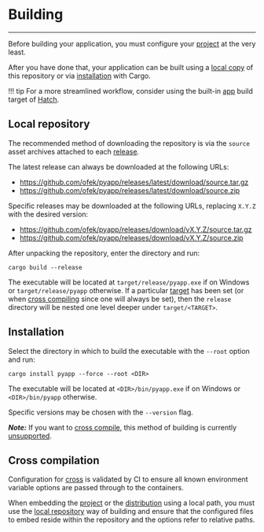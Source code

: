 # Building

-----

Before building your application, you must configure your [project](config.md#project) at the very least.

After you have done that, your application can be built using a [local copy](#local-repository) of this repository or via [installation](#installation) with Cargo.

!!! tip
    For a more streamlined workflow, consider using the built-in [app](https://hatch.pypa.io/latest/plugins/builder/app/) build target of [Hatch](https://github.com/pypa/hatch).

## Local repository

The recommended method of downloading the repository is via the `source` asset archives attached to each [release](https://github.com/ofek/pyapp/releases).

The latest release can always be downloaded at the following URLs:

- https://github.com/ofek/pyapp/releases/latest/download/source.tar.gz
- https://github.com/ofek/pyapp/releases/latest/download/source.zip

Specific releases may be downloaded at the following URLs, replacing `X.Y.Z` with the desired version:

- https://github.com/ofek/pyapp/releases/download/vX.Y.Z/source.tar.gz
- https://github.com/ofek/pyapp/releases/download/vX.Y.Z/source.zip

After unpacking the repository, enter the directory and run:

```
cargo build --release
```

The executable will be located at `target/release/pyapp.exe` if on Windows or `target/release/pyapp` otherwise. If a particular [target](https://doc.rust-lang.org/cargo/reference/config.html#buildtarget) has been set (or when [cross compiling](#cross-compilation) since one will always be set), then the `release` directory will be nested one level deeper under `target/<TARGET>`.

## Installation

Select the directory in which to build the executable with the `--root` option and run:

```
cargo install pyapp --force --root <DIR>
```

The executable will be located at `<DIR>/bin/pyapp.exe` if on Windows or `<DIR>/bin/pyapp` otherwise.

Specific versions may be chosen with the `--version` flag.

***Note:*** If you want to [cross compile](#cross-compilation), this method of building is currently [unsupported](https://github.com/cross-rs/cross/issues/1215).

## Cross compilation

Configuration for [cross](https://github.com/cross-rs/cross) is validated by CI to ensure all known environment variable options are passed through to the containers.

When embedding the [project](config.md#project-embedding) or the [distribution](config.md#distribution-embedding) using a local path, you must use the [local repository](#local-repository) way of building and ensure that the configured files to embed reside within the repository and the options refer to relative paths.
